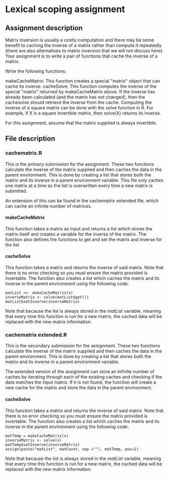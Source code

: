 # Lexical scoping assignment

## Assignment description

Matrix inversion is usually a costly computation and there may be some benefit to caching the inverse of a matrix rather than compute it repeatedly (there are also alternatives to matrix inversion that we will not discuss here). Your assignment is to write a pair of functions that cache the inverse of a matrix.

Write the following functions:

makeCacheMatrix: This function creates a special "matrix" object that can cache its inverse.
cacheSolve: This function computes the inverse of the special "matrix" returned by makeCacheMatrix above. If the inverse has already been calculated (and the matrix has not changed), then the cachesolve should retrieve the inverse from the cache.
Computing the inverse of a square matrix can be done with the solve function in R. For example, if X is a square invertible matrix, then solve(X) returns its inverse.

For this assignment, assume that the matrix supplied is always invertible.

## File description

### cachematrix.R

This is the primary submission for the assignment. These two functions calculate the inverse of the matrix supplied and then caches the data in the parent environment. This is done by creating a list that stores both the matrix and its inverse in a parent environment variable. This file only caches one matrix at a time as the list is overwritten every time a new matrix is submitted. 

An extension of this can be found in the cachematrix extended file, which can cache an infinite number of matrices.

#### makeCacheMatrix

This function takes a matrix as input and returns a list which stores the matrix itself and creates a variable for the inverse of the matrix. The function also defines the functions to get and set the matrix and inverse for the list

#### cacheSolve

This function takes a matrix and returns the inverse of said matrix. Note that there is no error checking so you must ensure the matrix provided is invertable. The function also creates a list which caches the matrix and its inverse in the parent environment using the following code:

    matList <<- makeCacheMatrix(x)
    inverseMatrix <- solve(matList$get())
    matList$setInverse(inverseMatrix)

Note that because the list is always stored in the *matList* variable, meaning that every time this function is run for a new matrix, the cached data will be replaced with the new matrix information.

### cachematrix extended.R

This is the secondary submission for the assignment. These two functions calculate the inverse of the matrix supplied and then caches the data in the parent environment. This is done by creating a list that stores both the matrix and its inverse in a parent environment variable. 

The extended version of the assignment can store an infinite number of caches by iterating through each of the existing caches and checking if the data matches the input matrix. If it is not found, the function will create a new cache for the matrix and store the data in the parent environment. 

#### cacheSolve

This function takes a matrix and returns the inverse of said matrix. Note that there is no error checking so you must ensure the matrix provided is invertable. The function also creates a list which caches the matrix and its inverse in the parent environment using the following code:

    matTemp = makeCacheMatrix(x)
    inverseMatrix <- solve(x)
    matTemp$setInverse(inverseMatrix)
    assign(paste("matList", matCount, sep =""), matTemp, pos=1)

Note that because the list is always stored in the *matList* variable, meaning that every time this function is run for a new matrix, the cached data will be replaced with the new matrix information.